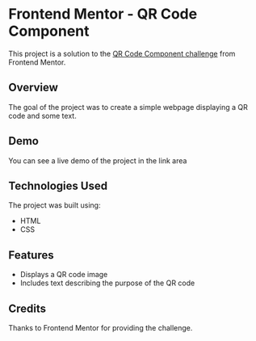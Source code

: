 # Frontend Mentor - QR Code Component

This project is a solution to the [QR Code Component challenge](https://www.frontendmentor.io/challenges/qr-code-component-iux_sIO_H) from Frontend Mentor. 

## Overview

The goal of the project was to create a simple webpage displaying a QR code and some text.

## Demo

You can see a live demo of the project in the link area

## Technologies Used

The project was built using:

- HTML
- CSS

## Features

- Displays a QR code image
- Includes text describing the purpose of the QR code

## Credits

Thanks to Frontend Mentor for providing the challenge.
